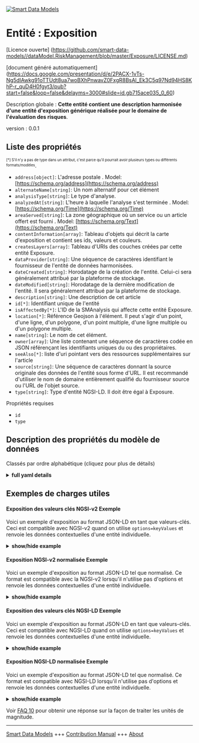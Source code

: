 <!-- 10-Header -->  
[![Smart Data Models](https://smartdatamodels.org/wp-content/uploads/2022/01/SmartDataModels_logo.png "Logo")](https://smartdatamodels.org)  
Entité : Exposition  
===================<!-- /10-Header -->  
<!-- 15-License -->  
[Licence ouverte] (https://github.com/smart-data-models//dataModel.RiskManagement/blob/master/Exposure/LICENSE.md)  
[document généré automatiquement] (https://docs.google.com/presentation/d/e/2PACX-1vTs-Ng5dIAwkg91oTTUdt8ua7woBXhPnwavZ0FxgR8BsAI_Ek3C5q97Nd94HS8KhP-r_quD4H0fgyt3/pub?start=false&loop=false&delayms=3000#slide=id.gb715ace035_0_60)  
<!-- /15-License -->  
<!-- 20-Description -->  
Description globale : **Cette entité contient une description harmonisée d'une entité d'exposition générique réalisée pour le domaine de l'évaluation des risques**.  
version : 0.0.1  
<!-- /20-Description -->  
<!-- 30-PropertiesList -->  

## Liste des propriétés  

<sup><sub>[*] S'il n'y a pas de type dans un attribut, c'est parce qu'il pourrait avoir plusieurs types ou différents formats/modèles</sub></sup>.  
- `address[object]`: L'adresse postale  . Model: [https://schema.org/address](https://schema.org/address)- `alternateName[string]`: Un nom alternatif pour cet élément  - `analysisType[string]`: Le type d'analyse.  - `analyzedAt[string]`: L'heure à laquelle l'analyse s'est terminée  . Model: [https://schema.org/Time](https://schema.org/Time)- `areaServed[string]`: La zone géographique où un service ou un article offert est fourni  . Model: [https://schema.org/Text](https://schema.org/Text)- `contentInformation[array]`: Tableau d'objets qui décrit la carte d'exposition et contient ses ids, valeurs et couleurs.  - `createsLayers[array]`: Tableau d'URIs des couches créées par cette entité Exposure.  - `dataProvider[string]`: Une séquence de caractères identifiant le fournisseur de l'entité de données harmonisées.  - `dateCreated[string]`: Horodatage de la création de l'entité. Celui-ci sera généralement attribué par la plateforme de stockage.  - `dateModified[string]`: Horodatage de la dernière modification de l'entité. Il sera généralement attribué par la plateforme de stockage.  - `description[string]`: Une description de cet article  - `id[*]`: Identifiant unique de l'entité  - `isAffectedBy[*]`: L'ID de la SMAnalysis qui affecte cette entité Exposure.  - `location[*]`: Référence Geojson à l'élément. Il peut s'agir d'un point, d'une ligne, d'un polygone, d'un point multiple, d'une ligne multiple ou d'un polygone multiple.  - `name[string]`: Le nom de cet élément.  - `owner[array]`: Une liste contenant une séquence de caractères codée en JSON référençant les identifiants uniques du ou des propriétaires.  - `seeAlso[*]`: liste d'uri pointant vers des ressources supplémentaires sur l'article  - `source[string]`: Une séquence de caractères donnant la source originale des données de l'entité sous forme d'URL. Il est recommandé d'utiliser le nom de domaine entièrement qualifié du fournisseur source ou l'URL de l'objet source.  - `type[string]`: Type d'entité NGSI-LD. Il doit être égal à Exposure.  <!-- /30-PropertiesList -->  
<!-- 35-RequiredProperties -->  
Propriétés requises  
- `id`  - `type`  <!-- /35-RequiredProperties -->  
<!-- 40-RequiredProperties -->  
<!-- /40-RequiredProperties -->  
<!-- 50-DataModelHeader -->  
## Description des propriétés du modèle de données  
Classés par ordre alphabétique (cliquez pour plus de détails)  
<!-- /50-DataModelHeader -->  
<!-- 60-ModelYaml -->  
<details><summary><strong>full yaml details</strong></summary>    
```yaml  
Exposure:    
  description: 'This entity contains a harmonised description of a generic Exposure Entity made for the Risk Assessment domain.'    
  properties:    
    address:    
      description: 'The mailing address'    
      properties:    
        addressCountry:    
          description: 'Property. The country. For example, Spain. Model:''https://schema.org/addressCountry'''    
          type: string    
        addressLocality:    
          description: 'Property. The locality in which the street address is, and which is in the region. Model:''https://schema.org/addressLocality'''    
          type: string    
        addressRegion:    
          description: 'Property. The region in which the locality is, and which is in the country. Model:''https://schema.org/addressRegion'''    
          type: string    
        postOfficeBoxNumber:    
          description: 'Property. The post office box number for PO box addresses. For example, 03578. Model:''https://schema.org/postOfficeBoxNumber'''    
          type: string    
        postalCode:    
          description: 'Property. The postal code. For example, 24004. Model:''https://schema.org/https://schema.org/postalCode'''    
          type: string    
        streetAddress:    
          description: 'Property. The street address. Model:''https://schema.org/streetAddress'''    
          type: string    
      type: object    
      x-ngsi:    
        model: https://schema.org/address    
        type: Property    
    alternateName:    
      description: 'An alternative name for this item'    
      type: string    
      x-ngsi:    
        type: Property    
    analysisType:    
      description: 'The type of analysis.'    
      type: string    
      x-ngsi:    
        type: Property    
    analyzedAt:    
      description: 'The time at which the analysis finished'    
      format: date-time    
      type: string    
      x-ngsi:    
        model: https://schema.org/Time    
        type: Property    
    areaServed:    
      description: 'The geographic area where a service or offered item is provided'    
      type: string    
      x-ngsi:    
        model: https://schema.org/Text    
        type: Property    
    contentInformation:    
      description: 'Array of objects that describes the Exposure Map and contains its ids, values and colors.'    
      items:    
        properties:    
          color:    
            type: string    
          id:    
            type: number    
          value:    
            type: string    
        type: object    
      type: array    
      x-ngsi:    
        type: Property    
    createsLayers:    
      description: 'Array of URIs of the layers created by this Exposure entity.'    
      items:    
        anyOf:    
          - description: 'Property. Identifier format of any NGSI entity'    
            maxLength: 256    
            minLength: 1    
            pattern: ^[\w\-\.\{\}\$\+\*\[\]`|~^@!,:\\]+$    
            type: string    
          - description: 'Property. Identifier format of any NGSI entity'    
            format: uri    
            type: string    
      type: array    
      x-ngsi:    
        type: Relationship    
    dataProvider:    
      description: 'A sequence of characters identifying the provider of the harmonised data entity.'    
      type: string    
      x-ngsi:    
        type: Property    
    dateCreated:    
      description: 'Entity creation timestamp. This will usually be allocated by the storage platform.'    
      format: date-time    
      type: string    
      x-ngsi:    
        type: Property    
    dateModified:    
      description: 'Timestamp of the last modification of the entity. This will usually be allocated by the storage platform.'    
      format: date-time    
      type: string    
      x-ngsi:    
        type: Property    
    description:    
      description: 'A description of this item'    
      type: string    
      x-ngsi:    
        type: Property    
    id:    
      anyOf: &exposure_-_properties_-_owner_-_items_-_anyof    
        - description: 'Property. Identifier format of any NGSI entity'    
          maxLength: 256    
          minLength: 1    
          pattern: ^[\w\-\.\{\}\$\+\*\[\]`|~^@!,:\\]+$    
          type: string    
        - description: 'Property. Identifier format of any NGSI entity'    
          format: uri    
          type: string    
      description: 'Unique identifier of the entity'    
      x-ngsi:    
        type: Property    
    isAffectedBy:    
      anyOf:    
        - description: 'Property. Identifier format of any NGSI entity'    
          maxLength: 256    
          minLength: 1    
          pattern: ^[\w\-\.\{\}\$\+\*\[\]`|~^@!,:\\]+$    
          type: string    
        - description: 'Property. Identifier format of any NGSI entity'    
          format: uri    
          type: string    
      description: 'The ID of the SMAnalysis that affects this Exposure entity.'    
      x-ngsi:    
        type: Relationship    
    location:    
      description: 'Geojson reference to the item. It can be Point, LineString, Polygon, MultiPoint, MultiLineString or MultiPolygon'    
      oneOf:    
        - description: 'Geoproperty. Geojson reference to the item. Point'    
          properties:    
            bbox:    
              items:    
                type: number    
              minItems: 4    
              type: array    
            coordinates:    
              items:    
                type: number    
              minItems: 2    
              type: array    
            type:    
              enum:    
                - Point    
              type: string    
          required:    
            - type    
            - coordinates    
          title: 'GeoJSON Point'    
          type: object    
        - description: 'Geoproperty. Geojson reference to the item. LineString'    
          properties:    
            bbox:    
              items:    
                type: number    
              minItems: 4    
              type: array    
            coordinates:    
              items:    
                items:    
                  type: number    
                minItems: 2    
                type: array    
              minItems: 2    
              type: array    
            type:    
              enum:    
                - LineString    
              type: string    
          required:    
            - type    
            - coordinates    
          title: 'GeoJSON LineString'    
          type: object    
        - description: 'Geoproperty. Geojson reference to the item. Polygon'    
          properties:    
            bbox:    
              items:    
                type: number    
              minItems: 4    
              type: array    
            coordinates:    
              items:    
                items:    
                  items:    
                    type: number    
                  minItems: 2    
                  type: array    
                minItems: 4    
                type: array    
              type: array    
            type:    
              enum:    
                - Polygon    
              type: string    
          required:    
            - type    
            - coordinates    
          title: 'GeoJSON Polygon'    
          type: object    
        - description: 'Geoproperty. Geojson reference to the item. MultiPoint'    
          properties:    
            bbox:    
              items:    
                type: number    
              minItems: 4    
              type: array    
            coordinates:    
              items:    
                items:    
                  type: number    
                minItems: 2    
                type: array    
              type: array    
            type:    
              enum:    
                - MultiPoint    
              type: string    
          required:    
            - type    
            - coordinates    
          title: 'GeoJSON MultiPoint'    
          type: object    
        - description: 'Geoproperty. Geojson reference to the item. MultiLineString'    
          properties:    
            bbox:    
              items:    
                type: number    
              minItems: 4    
              type: array    
            coordinates:    
              items:    
                items:    
                  items:    
                    type: number    
                  minItems: 2    
                  type: array    
                minItems: 2    
                type: array    
              type: array    
            type:    
              enum:    
                - MultiLineString    
              type: string    
          required:    
            - type    
            - coordinates    
          title: 'GeoJSON MultiLineString'    
          type: object    
        - description: 'Geoproperty. Geojson reference to the item. MultiLineString'    
          properties:    
            bbox:    
              items:    
                type: number    
              minItems: 4    
              type: array    
            coordinates:    
              items:    
                items:    
                  items:    
                    items:    
                      type: number    
                    minItems: 2    
                    type: array    
                  minItems: 4    
                  type: array    
                type: array    
              type: array    
            type:    
              enum:    
                - MultiPolygon    
              type: string    
          required:    
            - type    
            - coordinates    
          title: 'GeoJSON MultiPolygon'    
          type: object    
      x-ngsi:    
        type: Geoproperty    
    name:    
      description: 'The name of this item.'    
      type: string    
      x-ngsi:    
        type: Property    
    owner:    
      description: 'A List containing a JSON encoded sequence of characters referencing the unique Ids of the owner(s)'    
      items:    
        anyOf: *exposure_-_properties_-_owner_-_items_-_anyof    
        description: 'Property. Unique identifier of the entity'    
      type: array    
      x-ngsi:    
        type: Property    
    seeAlso:    
      description: 'list of uri pointing to additional resources about the item'    
      oneOf:    
        - items:    
            format: uri    
            type: string    
          minItems: 1    
          type: array    
        - format: uri    
          type: string    
      x-ngsi:    
        type: Property    
    source:    
      description: 'A sequence of characters giving the original source of the entity data as a URL. Recommended to be the fully qualified domain name of the source provider, or the URL to the source object.'    
      type: string    
      x-ngsi:    
        type: Property    
    type:    
      description: 'NGSI-LD Entity Type. It must be equal to Exposure.'    
      enum:    
        - Exposure    
      type: string    
      x-ngsi:    
        type: Property    
  required:    
    - id    
    - type    
  type: object    
  x-derived-from: ""    
  x-disclaimer: 'Redistribution and use in source and binary forms, with or without modification, are permitted  provided that the license conditions are met. Copyleft (c) 2021 Contributors to Smart Data Models Program'    
  x-license-url: https://github.com/smart-data-models/dataModel.RiskManagement/blob/master/Exposure/LICENSE.md    
  x-model-schema: https://raw.githubusercontent.com/smart-data-models/dataModel.RiskAssessment/master/Exposure/schema.json    
  x-model-tags: ""    
  x-version: 0.0.1    
```  
</details>    
<!-- /60-ModelYaml -->  
<!-- 70-MiddleNotes -->  
<!-- /70-MiddleNotes -->  
<!-- 80-Examples -->  
## Exemples de charges utiles  
#### Exposition des valeurs clés NGSI-v2 Exemple  
Voici un exemple d'exposition au format JSON-LD en tant que valeurs-clés. Ceci est compatible avec NGSI-v2 quand on utilise `options=keyValues` et renvoie les données contextuelles d'une entité individuelle.  
<details><summary><strong>show/hide example</strong></summary>    
```json  
{  
  "id": "Exposure.01",  
  "type": "Exposure",  
  "analyzedAt": "2020-12-24T12:00:00Z",  
  "analysisType": "Flood Exposure Maps",  
  "location": {  
    "type": "Polygon",  
    "coordinates": [  
      [  
        [  
          23.6627,  
          41.88768  
        ],  
        [  
          25.85598,  
          43.38622  
        ],  
        [  
          23.4899,  
          43.78691  
        ],  
        [  
          22.35609,  
          42.28869  
        ],  
        [  
          23.6627,  
          41.88769  
        ]  
      ]  
    ]  
  },  
  "contentInformation": [  
    {  
      "id": 0,  
      "value": "Low",  
      "color": "(170, 255, 0)"  
    },  
    {  
      "id": 1,  
      "value": "Medium",  
      "color": "(255, 255, 0)"  
    },  
    {  
      "id": 2,  
      "value": "High",  
      "color": "(255, 170, 0)"  
    }  
  ],  
  "isAffectedBy": "SMAnalysis.01",  
  "createsLayers": [  
    "EOGeoDataLayer.03",  
    "EOGeoDataLayer.04"  
  ]  
}  
```  
</details>  
#### Exposition NGSI-v2 normalisée Exemple  
Voici un exemple d'exposition au format JSON-LD tel que normalisé. Ce format est compatible avec la NGSI-v2 lorsqu'il n'utilise pas d'options et renvoie les données contextuelles d'une entité individuelle.  
<details><summary><strong>show/hide example</strong></summary>    
```json  
{  
  "id": "Exposure.01",  
  "type": "Exposure",  
  "analyzedAt": {  
    "type": "DateTime",  
    "value": "2020-12-24T12:00:00Z"  
  },  
  "analysisType": {  
    "type": "Text",  
    "value": "Flood Exposure Maps"  
  },  
  "location": {  
    "type": "geo:json",  
    "value": {  
      "type": "Polygon",  
      "coordinates": [  
        [  
          [  
            23.6627,  
            41.88768  
          ],  
          [  
            25.85598,  
            43.38622  
          ],  
          [  
            23.4899,  
            43.78691  
          ],  
          [  
            22.35609,  
            42.28869  
          ],  
          [  
            23.6627,  
            41.88769  
          ]  
        ]  
      ]  
    }  
  },  
  "contentInformation": {  
    "type": "Array",  
    "value": [  
      {  
        "id": 0,  
        "value": "Low",  
        "color": "(170, 255, 0)"  
      },  
      {  
        "id": 1,  
        "value": "Medium",  
        "color": "(255, 255, 0)"  
      },  
      {  
        "id": 2,  
        "value": "High",  
        "color": "(255, 170, 0)"  
      }  
    ]  
  },  
  "isAffectedBy": {  
    "type": "Text",  
    "value": "SMAnalysis.01"  
  },  
  "createsLayers": {  
    "type": "Array",  
    "value": [  
      "EOGeoDataLayer.03",  
      "EOGeoDataLayer.04"  
    ]  
  }  
}  
```  
</details>  
#### Exposition des valeurs clés NGSI-LD Exemple  
Voici un exemple d'exposition au format JSON-LD en tant que valeurs-clés. Ceci est compatible avec NGSI-LD quand on utilise `options=keyValues` et renvoie les données contextuelles d'une entité individuelle.  
<details><summary><strong>show/hide example</strong></summary>    
```json  
{  
    "id": "urn:ngsi-ld:Exposure:01",  
    "type": "Exposure",  
    "analysisType": "Flood Exposure Maps",  
    "analyzedAt": "2020-12-24T12:00:00Z",  
    "contentInformation": [  
        {  
            "id": 0,  
            "value": "Low",  
            "color": "(170, 255, 0)"  
        },  
        {  
            "id": 1,  
            "value": "Medium",  
            "color": "(255, 255, 0)"  
        },  
        {  
            "id": 2,  
            "value": "High",  
            "color": "(255, 170, 0)"  
        }  
    ],  
    "createsLayers": [  
        "urn:ngsi-ld:EOGeoDataLayer:03",  
        "urn:ngsi-ld:EOGeoDataLayer:04"  
    ],  
    "isAffectedBy": "urn:ngsi-ld:SMAnalysis:01",  
    "location": {  
        "type": "Polygon",  
        "coordinates": [  
            [  
                [  
                    23.6627,  
                    41.88768  
                ],  
                [  
                    25.85598,  
                    43.38622  
                ],  
                [  
                    23.4899,  
                    43.78691  
                ],  
                [  
                    22.35609,  
                    42.28869  
                ],  
                [  
                    23.6627,  
                    41.88769  
                ]  
            ]  
        ]  
    },  
    "@context": [  
        "https://smartdatamodels.org/context.jsond",  
        "https://raw.githubusercontent.com/smart-data-models/dataModel.RiskManagement/master/context.jsonld"  
    ]  
}  
```  
</details>  
#### Exposition NGSI-LD normalisée Exemple  
Voici un exemple d'exposition au format JSON-LD tel que normalisé. Ce format est compatible avec NGSI-LD lorsqu'il n'utilise pas d'options et renvoie les données contextuelles d'une entité individuelle.  
<details><summary><strong>show/hide example</strong></summary>    
```json  
{  
    "id": "urn:ngsi-ld:Exposure:01",  
    "type": "Exposure",  
    "analysisType": {  
        "type": "Property",  
        "value": "Flood Exposure Maps"  
    },  
    "analyzedAt": {  
        "type": "Property",  
        "value": {  
            "@type": "DateTime",  
            "@value": "2020-12-24T12:00:00Z"  
        }  
    },  
    "contentInformation": {  
        "type": "Property",  
        "value": [  
            {  
                "id": 0,  
                "value": "Low",  
                "color": "(170, 255, 0)"  
            },  
            {  
                "id": 1,  
                "value": "Medium",  
                "color": "(255, 255, 0)"  
            },  
            {  
                "id": 2,  
                "value": "High",  
                "color": "(255, 170, 0)"  
            }  
        ]  
    },  
    "createsLayers": {  
        "type": "Relationship",  
        "object": [  
            "urn:ngsi-ld:EOGeoDataLayer:03",  
            "urn:ngsi-ld:EOGeoDataLayer:04"  
        ]  
    },  
    "isAffectedBy": {  
        "type": "Relationship",  
        "object": "urn:ngsi-ld:SMAnalysis:01"  
    },  
    "location": {  
        "type": "Geoproperty",  
        "value": {  
            "type": "Polygon",  
            "coordinates": [  
                [  
                    [  
                        23.6627,  
                        41.88768  
                    ],  
                    [  
                        25.85598,  
                        43.38622  
                    ],  
                    [  
                        23.4899,  
                        43.78691  
                    ],  
                    [  
                        22.35609,  
                        42.28869  
                    ],  
                    [  
                        23.6627,  
                        41.88769  
                    ]  
                ]  
            ]  
        }  
    },  
    "@context": [  
        "https://smartdatamodels.org/context.jsond",  
        "https://raw.githubusercontent.com/smart-data-models/dataModel.RiskManagement/master/context.jsonld"  
    ]  
}  
```  
</details><!-- /80-Examples -->  
<!-- 90-FooterNotes -->  
<!-- /90-FooterNotes -->  
<!-- 95-Units -->  
Voir [FAQ 10](https://smartdatamodels.org/index.php/faqs/) pour obtenir une réponse sur la façon de traiter les unités de magnitude.  
<!-- /95-Units -->  
<!-- 97-LastFooter -->  
---  
[Smart Data Models](https://smartdatamodels.org) +++ [Contribution Manual](https://bit.ly/contribution_manual) +++ [About](https://bit.ly/Introduction_SDM)<!-- /97-LastFooter -->  
